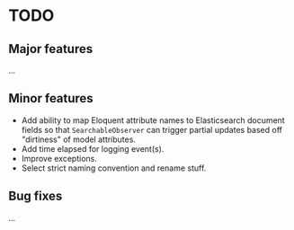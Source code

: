 # TODO

## Major features
...

## Minor features
* Add ability to map Eloquent attribute names to Elasticsearch document fields so that `SearchableObserver` can trigger partial updates based off "dirtiness" of model attributes.
* Add time elapsed for logging event(s).
* Improve exceptions.
* Select strict naming convention and rename stuff.

## Bug fixes
...
